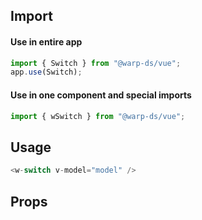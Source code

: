 ## Import

#### Use in entire app

```js
import { Switch } from "@warp-ds/vue";
app.use(Switch);
```

#### Use in one component and special imports

```js
import { wSwitch } from "@warp-ds/vue";
```

## Usage

```js
<w-switch v-model="model" />
```

## Props

<api-table type=vue component="Switch" />
